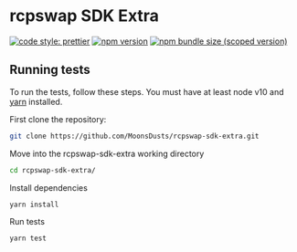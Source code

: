 # rcpswap SDK Extra

[![code style: prettier](https://img.shields.io/badge/code_style-prettier-ff69b4.svg?style=flat-square)](https://github.com/prettier/prettier)
[![npm version](https://img.shields.io/npm/v/@rcpswap/sdk-extra/latest.svg)](https://www.npmjs.com/package/@rcpswap/sdk-extra/v/latest)
[![npm bundle size (scoped version)](https://img.shields.io/bundlephobia/minzip/@rcpswap/sdk-extra/latest.svg)](https://bundlephobia.com/result?p=@rcpswap/sdk-extra@latest)

## Running tests

To run the tests, follow these steps. You must have at least node v10 and [yarn](https://yarnpkg.com/) installed.

First clone the repository:

```sh
git clone https://github.com/MoonsDusts/rcpswap-sdk-extra.git
```

Move into the rcpswap-sdk-extra working directory

```sh
cd rcpswap-sdk-extra/
```

Install dependencies

```sh
yarn install
```

Run tests

```sh
yarn test
```
